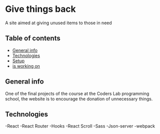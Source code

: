 # Give things back

A site aimed at giving unused items to those in need

## Table of contents
* [General info](#general-info)
* [Technologies](#technologies)
* [Setup](#setup)
* [is working on](#work)

## General info

One of the final projects of the course at the Coders Lab programming school, the website is to encourage the donation of unnecessary things.

## Technologies
-React
-React Router
-Hooks
-React Scroll
-Sass
-Json-server
-webpack
